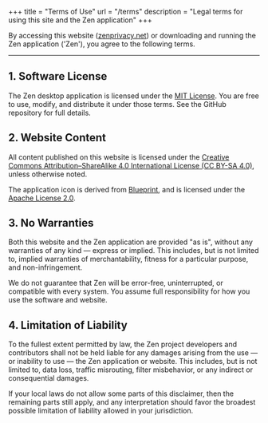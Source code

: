 +++
title = "Terms of Use"
url = "/terms"
description = "Legal terms for using this site and the Zen application"
+++

By accessing this website ([zenprivacy.net](https://zenprivacy.net)) or downloading and running the Zen application ('Zen'), you agree to the following terms.

---

## 1. Software License

The Zen desktop application is licensed under the [MIT License](https://github.com/ZenPrivacy/zen-desktop/blob/master/LICENSE). You are free to use, modify, and distribute it under those terms. See the GitHub repository for full details.

## 2. Website Content

All content published on this website is licensed under the [Creative Commons Attribution–ShareAlike 4.0 International License (CC BY-SA 4.0)](https://creativecommons.org/licenses/by-sa/4.0/), unless otherwise noted.

The application icon is derived from [Blueprint](https://github.com/palantir/blueprint), and is licensed under the [Apache License 2.0](https://www.apache.org/licenses/LICENSE-2.0).

## 3. No Warranties

Both this website and the Zen application are provided "as is", without any warranties of any kind — express or implied. This includes, but is not limited to, implied warranties of merchantability, fitness for a particular purpose, and non-infringement.

We do not guarantee that Zen will be error-free, uninterrupted, or compatible with every system. You assume full responsibility for how you use the software and website.

## 4. Limitation of Liability

To the fullest extent permitted by law, the Zen project developers and contributors shall not be held liable for any damages arising from the use — or inability to use — the Zen application or website. This includes, but is not limited to, data loss, traffic misrouting, filter misbehavior, or any indirect or consequential damages.

If your local laws do not allow some parts of this disclaimer, then the remaining parts still apply, and any interpretation should favor the broadest possible limitation of liability allowed in your jurisdiction.
